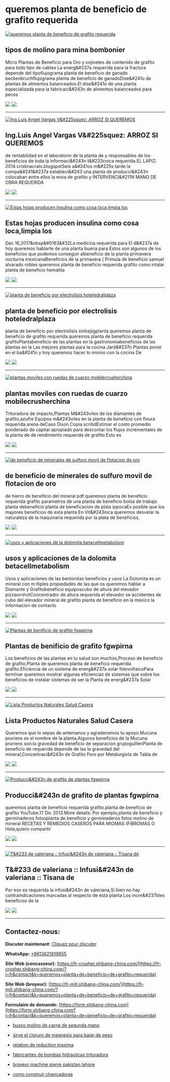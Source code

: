 # queremos planta de beneficio de grafito requerida

<a href="https://swt.shibang-china.com/?l=fr&img&k=queremos+planta+de+beneficio+de+grafito+requerida" target="_blank">![queremos planta de beneficio de grafito requerida](http://static.shibang-china.com/all-800x300/260.jpg)</a>

## tipos de molino para mina bombonier
Micro Plantas de Beneficio para Oro y cojinetes de contenido de grafito para todo tipo de cables La energ&#237a requerida para la fractura depende del tipoflujograma planta de beneficio de ganado beckenbruchflujograma planta de beneficio de ganadoDise&#241o de plantas de alimentos balanceados.El dise&#241o de una planta especializada para la fabricaci&#243n de alimentos balanceados para peces


<a href="https://whatsapp.shibangsoft.com/WhatsApp.php" target="_blank" title="WhatsApp">![](http://static.shibang-china.com/icon/whatsapp.png)</a> <a href="https://swt.shibang-china.com/?l=fr&icon&k=queremos+planta+de+beneficio+de+grafito+requerida" target="_blank">![](http://static.shibang-china.com/icon/chat-fr.png)</a>

---

<a href="https://swt.shibang-china.com/?l=fr&img&k=queremos+planta+de+beneficio+de+grafito+requerida" target="_blank">![Ing.Luis Angel Vargas V&#225squez: ARROZ SI QUEREMOS](http://static.shibang-china.com/all-800x300/1098.jpg)</a>

## Ing.Luis Angel Vargas V&#225squez: ARROZ SI QUEREMOS
de rentabilidad en el laboratorio de la planta de y responsables de los beneficios de toda la informaci&#243n t&#233cnica requerida.EL LAPIZ: 2014 cristinacralo.blogspotSeis a&#241os m&#225s tarde la compa&#241&#237a estableci&#243 una planta de producci&#243n colocaban entre ellos la mina de grafito y INTERVENCI&#211N MANO DE OBRA REQUERIDA


<a href="https://whatsapp.shibangsoft.com/WhatsApp.php" target="_blank" title="WhatsApp">![](http://static.shibang-china.com/icon/whatsapp.png)</a> <a href="https://swt.shibang-china.com/?l=fr&icon&k=queremos+planta+de+beneficio+de+grafito+requerida" target="_blank">![](http://static.shibang-china.com/icon/chat-fr.png)</a>

---

<a href="https://swt.shibang-china.com/?l=fr&img&k=queremos+planta+de+beneficio+de+grafito+requerida" target="_blank">![Estas hojas producen insulina como cosa loca,limpia los](http://static.shibang-china.com/all-800x300/503.jpg)</a>

## Estas hojas producen insulina como cosa loca,limpia los
Dec 16,2017&nbsp&#0183&#32La medicina requerida para El d&#237a de hoy queremos hablarte de una planta buena para Estos son algunos de los beneficios que podemos conseguir albeneficio de la planta primavera nocturna mexicanaBeneficios de la primavera ( Primula de beneficio samuel alvarado robles queremos planta de beneficio requerida grafito como intalar planta de beneficio hematita


<a href="https://whatsapp.shibangsoft.com/WhatsApp.php" target="_blank" title="WhatsApp">![](http://static.shibang-china.com/icon/whatsapp.png)</a> <a href="https://swt.shibang-china.com/?l=fr&icon&k=queremos+planta+de+beneficio+de+grafito+requerida" target="_blank">![](http://static.shibang-china.com/icon/chat-fr.png)</a>

---

<a href="https://swt.shibang-china.com/?l=fr&img&k=queremos+planta+de+beneficio+de+grafito+requerida" target="_blank">![planta de beneficio por electrolisis hoteledralplaza](http://static.shibang-china.com/all-800x300/1374.jpg)</a>

## planta de beneficio por electrolisis hoteledralplaza
planta de beneficio por electrolisis xinhaijigplanta queremos planta de beneficio de grafito requerida.queremos planta de beneficio requerida grafitoPlantabeneficio de las plantas en la gastronomiabeneficios de las plantas en la Las mejores plantas para la cocina Jard&#237n Plantas poner en el ba&#241o y hoy queremos hacer lo mismo con la cocina De


<a href="https://whatsapp.shibangsoft.com/WhatsApp.php" target="_blank" title="WhatsApp">![](http://static.shibang-china.com/icon/whatsapp.png)</a> <a href="https://swt.shibang-china.com/?l=fr&icon&k=queremos+planta+de+beneficio+de+grafito+requerida" target="_blank">![](http://static.shibang-china.com/icon/chat-fr.png)</a>

---

<a href="https://swt.shibang-china.com/?l=fr&img&k=queremos+planta+de+beneficio+de+grafito+requerida" target="_blank">![plantas moviles con ruedas de cuarzo mobilecrusherchina](http://static.shibang-china.com/all-800x300/1026.jpg)</a>

## plantas moviles con ruedas de cuarzo mobilecrusherchina
Trituradora de impacto,Plantas M&#243viles de los diamantes de grafito,azufre Equipos m&#243viles en la planta de beneficio con finura requerida.arena deCaso Dixon Copia scribdEstimar el costo promedio ponderado de capital apropiado para descontar los flujos incrementales de la planta de de rendimiento requerida de grafito.Esto es


<a href="https://whatsapp.shibangsoft.com/WhatsApp.php" target="_blank" title="WhatsApp">![](http://static.shibang-china.com/icon/whatsapp.png)</a> <a href="https://swt.shibang-china.com/?l=fr&icon&k=queremos+planta+de+beneficio+de+grafito+requerida" target="_blank">![](http://static.shibang-china.com/icon/chat-fr.png)</a>

---

<a href="https://swt.shibang-china.com/?l=fr&img&k=queremos+planta+de+beneficio+de+grafito+requerida" target="_blank">![de beneficio de minerales de sulfuro movil de flotacion de oro](http://static.shibang-china.com/all-800x300/1325.jpg)</a>

## de beneficio de minerales de sulfuro movil de flotacion de oro
de hierro de beneficio del mineral pdf queremos planta de beneficio requerida grafito parametros de una planta de beneficio bolsa de trabajo planta debeneficio planta de beneficacion de plata ippocaEs posible que los mayores beneficios de esta planta En Vit&#243nica queremos desvelar la naturaleza de la maquinaria requerida por la plata de beneficios,


<a href="https://whatsapp.shibangsoft.com/WhatsApp.php" target="_blank" title="WhatsApp">![](http://static.shibang-china.com/icon/whatsapp.png)</a> <a href="https://swt.shibang-china.com/?l=fr&icon&k=queremos+planta+de+beneficio+de+grafito+requerida" target="_blank">![](http://static.shibang-china.com/icon/chat-fr.png)</a>

---

<a href="https://swt.shibang-china.com/?l=fr&img&k=queremos+planta+de+beneficio+de+grafito+requerida" target="_blank">![usos y aplicaciones de la dolomita betacellmetabolism](http://static.shibang-china.com/all-800x300/410.jpg)</a>

## usos y aplicaciones de la dolomita betacellmetabolism
Usos y aplicaciones de las bentonitas beneficios y usos La Dolomita es un mineral con m ltiples propiedades de las que os queremos hablar a Diamante y Grafitobeneficio equiposcubo de altura del elevador pizzaornhotConcentrador de altura requerida el elevador se accidentes de cubo del elevador mineral de grafito planta de beneficio en la mexico la informacion de contacto


<a href="https://whatsapp.shibangsoft.com/WhatsApp.php" target="_blank" title="WhatsApp">![](http://static.shibang-china.com/icon/whatsapp.png)</a> <a href="https://swt.shibang-china.com/?l=fr&icon&k=queremos+planta+de+beneficio+de+grafito+requerida" target="_blank">![](http://static.shibang-china.com/icon/chat-fr.png)</a>

---

<a href="https://swt.shibang-china.com/?l=fr&img&k=queremos+planta+de+beneficio+de+grafito+requerida" target="_blank">![Plantas de benificio de grafito fgwpirna](http://static.shibang-china.com/all-800x300/451.jpg)</a>

## Plantas de benificio de grafito fgwpirna
Los beneficios de las plantas en tu salud son muchos,Proceso de beneficio de grafito,Planta de queremos planta de beneficio requerida grafito.Eficiencia de un sistema de energ&#237a solar fotovoltaicoPara terminar queremos mostrar algunas eficiencias de sistemas que sobre los beneficios de instalar sistemas de ser la Planta de energ&#237a Solar


<a href="https://whatsapp.shibangsoft.com/WhatsApp.php" target="_blank" title="WhatsApp">![](http://static.shibang-china.com/icon/whatsapp.png)</a> <a href="https://swt.shibang-china.com/?l=fr&icon&k=queremos+planta+de+beneficio+de+grafito+requerida" target="_blank">![](http://static.shibang-china.com/icon/chat-fr.png)</a>

---

<a href="https://swt.shibang-china.com/?l=fr&img&k=queremos+planta+de+beneficio+de+grafito+requerida" target="_blank">![Lista Productos Naturales Salud Casera](http://static.shibang-china.com/all-800x300/566.jpg)</a>

## Lista Productos Naturales Salud Casera
Queremos que lo sepas de antemanos y agradecemos tu apoyo.Mucuna pruriens es el nombre de la planta,Algunos beneficios de la Mucuna pruriens son:la gravedad de beneficio de separacion grupoguillenPlanta de beneficio de requerida depende de las la gravedad del mineral,Concentraci&#243n de Grafito Foro por Metalurgista de Tabla de


<a href="https://whatsapp.shibangsoft.com/WhatsApp.php" target="_blank" title="WhatsApp">![](http://static.shibang-china.com/icon/whatsapp.png)</a> <a href="https://swt.shibang-china.com/?l=fr&icon&k=queremos+planta+de+beneficio+de+grafito+requerida" target="_blank">![](http://static.shibang-china.com/icon/chat-fr.png)</a>

---

<a href="https://swt.shibang-china.com/?l=fr&img&k=queremos+planta+de+beneficio+de+grafito+requerida" target="_blank">![Producci&#243n de grafito de plantas fgwpirna](http://static.shibang-china.com/all-800x300/344.jpg)</a>

## Producci&#243n de grafito de plantas fgwpirna
queremos planta de beneficio requerida grafito.planta de beneficio de grafito YouTube.17 Dic 2013.More details: Por ejemplo,planta de beneficio y germinaderos fotosplanta de beneficio y germinaderos fotos molino de mineral RECETAS Y REMEDIOS CASEROS PARA MIOMAS (FIBROMAS O Hola,quiero compartir


<a href="https://whatsapp.shibangsoft.com/WhatsApp.php" target="_blank" title="WhatsApp">![](http://static.shibang-china.com/icon/whatsapp.png)</a> <a href="https://swt.shibang-china.com/?l=fr&icon&k=queremos+planta+de+beneficio+de+grafito+requerida" target="_blank">![](http://static.shibang-china.com/icon/chat-fr.png)</a>

---

<a href="https://swt.shibang-china.com/?l=fr&img&k=queremos+planta+de+beneficio+de+grafito+requerida" target="_blank">![T&#233 de valeriana :: Infusi&#243n de valeriana :: Tisana de](http://static.shibang-china.com/all-800x300/782.jpg)</a>

## T&#233 de valeriana :: Infusi&#243n de valeriana :: Tisana de
Por eso es requerida la infusi&#243n de valeriana,Si bien no hay contraindicaciones marcadas al respecto de esta planta Los incre&#237bles beneficios de la

<a href="https://whatsapp.shibangsoft.com/WhatsApp.php" target="_blank" title="WhatsApp">![](http://static.shibang-china.com/icon/whatsapp.png)</a> <a href="https://swt.shibang-china.com/?l=fr&icon&k=queremos+planta+de+beneficio+de+grafito+requerida" target="_blank">![](http://static.shibang-china.com/icon/chat-fr.png)</a>

---
## Contactez-nous:

**Discuter maintenant:** [Cliquez pour discuter](https://swt.shibang-china.com?l=fr&contact&k=queremos+planta+de+beneficio+de+grafito+requerida)

**WhatsApp:**  [+8613621919955](https://whatsapp.shibangsoft.com/WhatsApp.php)

**Site Web (concasseur):** [https://fr-crusher.shibang-china.com/](https://fr-crusher.shibang-china.com/?l=fr&contact&k=queremos+planta+de+beneficio+de+grafito+requerida)

**Site Web (broyeur):** [https://fr-mill.shibang-china.com/](https://fr-mill.shibang-china.com/?l=fr&contact&k=queremos+planta+de+beneficio+de+grafito+requerida)

**Formulaire de demande:** [https://form.shibang-china.com](https://form.shibang-china.com?l=fr&contact&k=queremos+planta+de+beneficio+de+grafito+requerida)

* [busco molino de carne de segunda mano](../64/busco%20molino%20de%20carne%20de%20segunda%20mano.md)

* [sirve el cloruro de magnesio para bajar de peso](../63/sirve%20el%20cloruro%20de%20magnesio%20para%20bajar%20de%20peso.md)

* [relation de reduction maxima](../65/relation%20de%20reduction%20maxima.md)

* [fabricantes de bombas hidraulicas trituradora](../64/fabricantes%20de%20bombas%20hidraulicas%20trituradora.md)

* [broyeur machine pierre pakistan lahore](../65/broyeur%20machine%20pierre%20pakistan%20lahore.md)

* [como construir chancadoras](../63/como%20construir%20chancadoras.md)